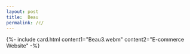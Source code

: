 ```yaml
---
layout: post
title:  Beau
permalink: /c/
---
```


{%- include card.html content1="Beau3.webm" content2="E-commerce Website" -%}